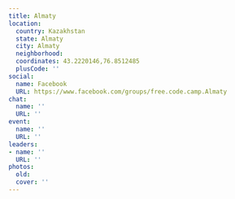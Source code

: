 ```yaml
---
title: Almaty
location:
  country: Kazakhstan
  state: Almaty
  city: Almaty
  neighborhood: 
  coordinates: 43.2220146,76.8512485
  plusCode: ''
social:
  name: Facebook
  URL: https://www.facebook.com/groups/free.code.camp.Almaty
chat:
  name: ''
  URL: ''
event:
  name: ''
  URL: ''
leaders:
- name: ''
  URL: ''
photos:
  old: 
  cover: ''
---
```

